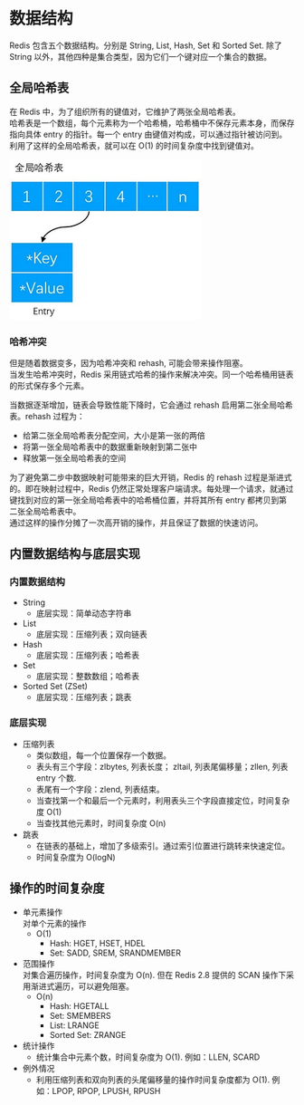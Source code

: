 # 数据结构
Redis 包含五个数据结构。分别是 String, List, Hash, Set 和 Sorted Set.  除了 String 以外，其他四种是集合类型，因为它们一个键对应一个集合的数据。  

## 全局哈希表
在 Redis 中，为了组织所有的键值对，它维护了两张全局哈希表。  
哈希表是一个数组，每个元素称为一个哈希桶，哈希桶中不保存元素本身，而保存指向具体 entry 的指针。每一个 entry 由键值对构成，可以通过指针被访问到。  
利用了这样的全局哈希表，就可以在 O(1) 的时间复杂度中找到键值对。  

![全局哈希表](/img/redis/全局哈希表.jpg)

### 哈希冲突
但是随着数据变多，因为哈希冲突和 rehash, 可能会带来操作阻塞。  
当发生哈希冲突时，Redis 采用链式哈希的操作来解决冲突。同一个哈希桶用链表的形式保存多个元素。  

当数据逐渐增加，链表会导致性能下降时，它会通过 rehash 启用第二张全局哈希表。rehash 过程为：  
+ 给第二张全局哈希表分配空间，大小是第一张的两倍
+ 将第一张全局哈希表中的数据重新映射到第二张中
+ 释放第一张全局哈希表的空间

为了避免第二步中数据映射可能带来的巨大开销，Redis 的 rehash 过程是渐进式的。即在映射过程中，Redis 仍然正常处理客户端请求。每处理一个请求，就通过键找到对应的第一张全局哈希表中的哈希桶位置，并将其所有 entry 都拷贝到第二张全局哈希表中。  
通过这样的操作分摊了一次高开销的操作，并且保证了数据的快速访问。    

## 内置数据结构与底层实现
### 内置数据结构

+ String
  + 底层实现：简单动态字符串
+ List
  + 底层实现：压缩列表；双向链表
+ Hash
  + 底层实现：压缩列表；哈希表
+ Set
  + 底层实现：整数数组；哈希表
+ Sorted Set (ZSet)
  + 底层实现：压缩列表；跳表

### 底层实现
+ 压缩列表
  + 类似数组，每一个位置保存一个数据。
  + 表头有三个字段：zlbytes, 列表长度； zltail, 列表尾偏移量；zllen, 列表 entry 个数.  
  + 表尾有一个字段：zlend, 列表结束。  
  + 当查找第一个和最后一个元素时，利用表头三个字段直接定位，时间复杂度 O(1)
  + 当查找其他元素时，时间复杂度 O(n)
+ 跳表
  + 在链表的基础上，增加了多级索引。通过索引位置进行跳转来快速定位。
  + 时间复杂度为 O(logN)

## 操作的时间复杂度
+ 单元素操作  
  对单个元素的操作  
  + O(1)
    + Hash: HGET, HSET, HDEL
    + Set: SADD, SREM, SRANDMEMBER
+ 范围操作  
  对集合遍历操作，时间复杂度为 O(n). 但在 Redis 2.8 提供的 SCAN 操作下采用渐进式遍历，可以避免阻塞。  
  + O(n)
    + Hash: HGETALL
    + Set: SMEMBERS
    + List: LRANGE
    + Sorted Set: ZRANGE
+ 统计操作  
  + 统计集合中元素个数，时间复杂度为 O(1). 例如：LLEN, SCARD  
+ 例外情况
  + 利用压缩列表和双向列表的头尾偏移量的操作时间复杂度都为 O(1). 例如：LPOP, RPOP, LPUSH, RPUSH  